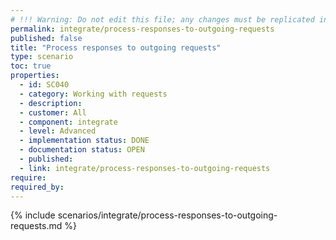 ```yaml
---
# !!! Warning: Do not edit this file; any changes must be replicated in Excel !!! 
permalink: integrate/process-responses-to-outgoing-requests
published: false
title: "Process responses to outgoing requests"
type: scenario
toc: true
properties:
  - id: SC040
  - category: Working with requests
  - description:
  - customer: All
  - component: integrate
  - level: Advanced
  - implementation status: DONE
  - documentation status: OPEN
  - published:
  - link: integrate/process-responses-to-outgoing-requests
require:
required_by:
---
```


{% include scenarios/integrate/process-responses-to-outgoing-requests.md %}
